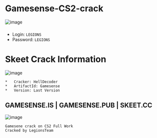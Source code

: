 # Gamesense-CS2-crack
![image](https://i.imgur.com/AK5oafB.png)
### 
*   Login: `LEGIONS`
*   Password: `LEGIONS`
# Skeet Crack Information
![image](https://i.ytimg.com/vi/SqosLyiS5hw/maxresdefault.jpg)
```
*   Cracker: HellDecoder
*   ArtifactId: Gamesense
*   Version: Last Version
```
## GAMESENSE.IS | GAMESENSE.PUB | SKEET.CC 
![image](https://i.imgur.com/3DIRi1S.png)
```
Gamesene crack on CS2 Full Work
Cracked by LegionsTeam
```

